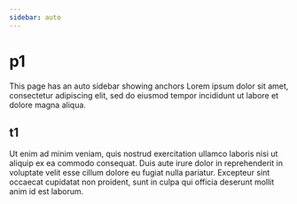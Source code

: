 ```yaml
---
sidebar: auto
---
```


# p1
This page has an auto sidebar showing anchors
Lorem ipsum dolor sit amet, consectetur adipiscing elit, sed do eiusmod tempor incididunt ut labore et dolore magna aliqua. 

## t1

Ut enim ad minim veniam, quis nostrud exercitation ullamco laboris nisi ut aliquip ex ea commodo consequat. Duis aute irure dolor in reprehenderit in voluptate velit esse cillum dolore eu fugiat nulla pariatur. Excepteur sint occaecat cupidatat non proident, sunt in culpa qui officia deserunt mollit anim id est laborum.